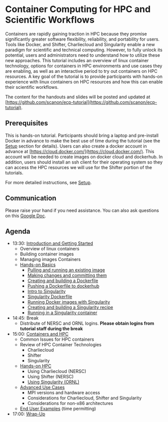 # Container Computing for HPC and Scientific Workflows

Containers are rapidly gaining traction in HPC because they promise significantly greater software flexibility, reliability, and portability for users. Tools like Docker, and Shifter, Charliecloud and Singularity enable a new paradigm for scientific and technical computing. However, to fully unlock its potential, users and administrators need to understand how to utilize these new approaches.  This tutorial includes an overview of linux container technology, options for containers in HPC environments and use cases they are enabling, as well as an interactive period to try out containers on HPC resources. A key goal of the tutorial is to provide participants with hands-on experience with linux containers on HPC resources and how this can enable their scientific workflows.

The content for the handouts and slides will be posted and updated at [https://github.com/scanon/ecp-tutorial](https://github.com/scanon/ecp-tutorial).

## Prerequisites

This is hands-on tutorial. Participants should bring a laptop and pre-install Docker in advance to make the best use of time during the tutorial (see the [Setup](setup.md) section for details). Users can also create a docker account in advance at [https://cloud.docker.com/](https://cloud.docker.com/). This account will be needed to create images on docker cloud and dockerhub. In addition, users should install an ssh client for their operating system so they can access the HPC resources we will use for the Shifter portion of the tutorials.

For more detailed instructions, see [Setup](setup.md).

## Communication
Please raise your hand if you need assistance. You can also ask questions on this [Google Doc](https://docs.google.com/document/d/1UYGPcGbq_wrvktBVSp5k41cQLkpap1WeNq_P3z1eT6s/edit?usp=sharing).

## Agenda

- 13:30: [Introduction and Getting Started](00-intro.md)
    - Overview of linux containers
    - Building container images
    - Managing images Containers
    - [Hands-on Basics](01-hands-on.md)
      - [Pulling and running an existing image](01-hands-on.md#pulling-and-running-an-existing-image)
      - [Making changes and committing them](01-hands-on.md#making-changes-and-committing-them)
      - [Creating and building a Dockerfile](01-hands-on.md#creating-and-building-a-dockerfile)
      - [Pushing a Dockerfile to dockerhub](01-hands-on.md#pushing-a-dockerfile-to-dockerhub)
      - [Intro to Singularity](01-hands-on.md#intro-to-singularity)
      - [Singularity Dockerfile](01-hands-on.md#singularity-dockerfile)
      - [Running Docker images with Singularity](01-hands-on.md#running-docker-images-with-singularity)
      - [Creating and building a Singularity recipe](01-hands-on.md#creating-and-building-a-singularity-recipe)
      - [Running in a Singularity container](01-hands-on.md#running-in-a-singularity-container)
- 14:45: Break
    - Distribute of NERSC and ORNL logins. **Please obtain logins from tutorial staff during the break**
- 15:00: [Containers and HPC](02-hpc.md)
    - Common Issues for HPC containers
    - Review of HPC Container Technologies
      - Charliecloud
      - Shifter
      - Singularity
    - [Hands-on HPC](03-hands-on.md)
      - Using Charliecloud (NERSC)
      - Using Shifter (NERSC)
      - [Using Singularity (ORNL)](03-hands-on.md#logging-into-olcf)
    - [Advanced Use Cases](04-advanced.md)
      - MPI versions and hardware access
      - Considerations for Charliecloud, Shifter and Singularity
      - Considerations for non-x86 architectures
    - [End User Examples](05-use-cases.md) (time permitting)
- 17:00: [Wrap-Up](06-wrap-up.md)
